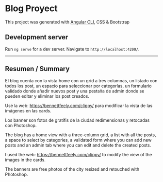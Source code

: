 
# Blog Proyect

This project was generated with [Angular CLI](https://github.com/angular/angular-cli), CSS & Bootstrap

## Development server

Run `ng serve` for a dev server. Navigate to `http://localhost:4200/`. 

-------------------------------------------------------------------------------------------------------

## Resumen / Summary

El blog cuenta con la vista home con un grid a tres columnas, un listado con todos los post, un espacio para seleccionar por categorías, un formulario validado donde añadir nuevos post y una pestaña de admin donde se pueden editar y eliminar los post creados.

Usé la web: https://bennettfeely.com/clippy/   para modificar la vista de las imágenes en las cards.

Los banner son fotos de gratifis de la ciudad redimensionas y retocadas con Photoshop.


The blog has a home view with a three-column grid, a list with all the posts, a space to select by categories, a validated form where you can add new posts and an admin tab where you can edit and delete the created posts.

I used the web: https://bennettfeely.com/clippy/ to modify the view of the images in the cards.

The banners are free photos of the city resized and retouched with Photoshop.

